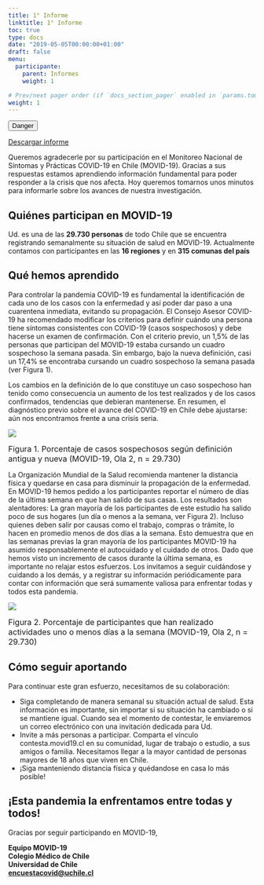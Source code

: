 ```yaml
---
title: 1° Informe
linktitle: 1° Informe
toc: true
type: docs
date: "2019-05-05T00:00:00+01:00"
draft: false
menu:
  participante:
    parent: Informes
    weight: 1

# Prev/next pager order (if `docs_section_pager` enabled in `params.toml`)
weight: 1
---
```

<button type="button" class="btn btn-danger">Danger</button>
<a class="btn-floating btn-lg btn-danger"><i class="fas fa-file-pdf"></i></a>

[Descargar informe](/img/participantes/informe01.html)

Queremos agradecerle por su participación en el Monitoreo Nacional de Síntomas y Prácticas COVID-19 en Chile (MOVID-19). Gracias a sus respuestas estamos aprendiendo información fundamental para poder responder a la crisis que nos afecta. Hoy queremos tomarnos unos minutos para informarle sobre los avances de nuestra investigación.



## Quiénes participan en MOVID-19

Ud. es una de las **29.730 personas** de todo Chile que se encuentra registrando semanalmente su situación de salud en MOVID-19. Actualmente contamos con participantes en las **16 regiones** y en **315 comunas del país**

## Qué hemos aprendido
Para controlar la pandemia COVID-19 es fundamental la identificación de cada uno de los casos con la enfermedad y así poder dar paso a una cuarentena inmediata, evitando su propagación. El Consejo Asesor COVID-19 ha recomendado modificar los criterios para definir cuándo una persona tiene síntomas consistentes con COVID-19 (casos sospechosos) y debe hacerse un examen de confirmación. Con el criterio previo, un 1,5% de las personas que participan del MOVID-19 estaba cursando un cuadro sospechoso la semana pasada. Sin embargo, bajo la nueva definición, casi un 17,4% se encontraba cursando un cuadro sospechoso la semana pasada (ver Figura 1).

Los cambios en la definición de lo que constituye un caso sospechoso han tenido como consecuencia un aumento de los test realizados y de los casos confirmados, tendencias que debieran mantenerse. En resumen, el diagnóstico previo sobre el avance del COVID-19 en Chile debe ajustarse: aún nos encontramos frente a una crisis seria.

![](/img/participantes/informe1_figura1.png)

<font size="3">Figura 1. Porcentaje de casos sospechosos según definición antigua y nueva (MOVID-19, Ola 2, n = 29.730)</font>


La Organización Mundial de la Salud recomienda mantener la distancia física y quedarse en casa para disminuir la propagación de la enfermedad. En MOVID-19 hemos pedido a los participantes reportar el número de días de la última semana en que han salido de sus casas. Los resultados son alentadores: La gran mayoría de los participantes de este estudio ha salido poco de sus hogares (un día o menos a la semana, ver Figura 2). Incluso quienes deben salir por causas como el trabajo, compras o trámite, lo hacen en promedio menos de dos días a la semana. Esto demuestra que en las semanas previas la gran mayoría de los participantes MOVID-19 ha asumido responsablemente el autocuidado y el cuidado de otros. Dado que hemos visto un incremento de casos durante la última semana, es importante no relajar estos esfuerzos. Los invitamos a seguir cuidándose y cuidando a los demás, y a registrar su información periódicamente para contar con información que será sumamente valiosa para enfrentar todas y todos esta pandemia.


![](/img/participantes/informe1_figura2.png)

<font size="3">Figura 2. Porcentaje de participantes que han realizado actividades uno o menos días a la semana (MOVID-19, Ola 2, n = 29.730) </font>


## Cómo seguir aportando
Para continuar este gran esfuerzo, necesitamos de su colaboración:

+ Siga completando de manera semanal su situación actual de salud. Esta información es importante, sin importar si su situación ha cambiado o si se mantiene igual. Cuando sea el momento de contestar, le enviaremos un correo electrónico con una invitación dedicada para Ud.
+ Invite a más personas a participar. Comparta el vínculo contesta.movid19.cl en su comunidad, lugar de trabajo o estudio, a sus amigos o familia. Necesitamos llegar a la mayor cantidad de personas mayores de 18 años que viven en Chile.
+ ¡Siga manteniendo distancia física y quédandose en casa lo más posible!


## ¡Esta pandemia la enfrentamos entre todas y todos!


Gracias por seguir participando en MOVID-19,

**Equipo MOVID-19** <br>
**Colegio Médico de Chile** <br>
**Universidad de Chile**<br>
**encuestacovid@uchile.cl**
